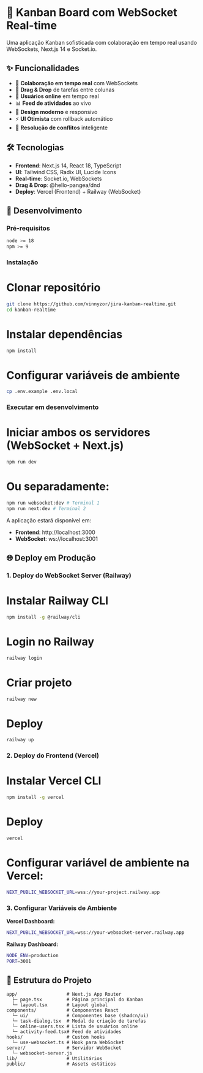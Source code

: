 # 🚀 Kanban Board com WebSocket Real-time

Uma aplicação Kanban sofisticada com colaboração em tempo real usando WebSockets, Next.js 14 e Socket.io.

## ✨ Funcionalidades

- 🔄 **Colaboração em tempo real** com WebSockets
- 🎯 **Drag & Drop** de tarefas entre colunas
- 👥 **Usuários online** em tempo real
- 📊 **Feed de atividades** ao vivo
- 🎨 **Design moderno** e responsivo
- ⚡ **UI Otimista** com rollback automático
- 🔧 **Resolução de conflitos** inteligente

## 🛠️ Tecnologias

- **Frontend**: Next.js 14, React 18, TypeScript
- **UI**: Tailwind CSS, Radix UI, Lucide Icons
- **Real-time**: Socket.io, WebSockets
- **Drag & Drop**: @hello-pangea/dnd
- **Deploy**: Vercel (Frontend) + Railway (WebSocket)

## 🚀 Desenvolvimento

### Pré-requisitos

```bash
node >= 18
npm >= 9
```

### Instalação

# Clonar repositório

```bash
git clone https://github.com/vinnyzor/jira-kanban-realtime.git
cd kanban-realtime
```

# Instalar dependências

```bash
npm install
```

# Configurar variáveis de ambiente

```bash
cp .env.example .env.local
```

### Executar em desenvolvimento

# Iniciar ambos os servidores (WebSocket + Next.js)

```bash
npm run dev
```

# Ou separadamente:

```bash
npm run websocket:dev # Terminal 1
npm run next:dev # Terminal 2
```

A aplicação estará disponível em:

- **Frontend**: http://localhost:3000
- **WebSocket**: ws://localhost:3001

## 🌐 Deploy em Produção

### 1. Deploy do WebSocket Server (Railway)

# Instalar Railway CLI

```bash
npm install -g @railway/cli
```

# Login no Railway

```bash
railway login
```

# Criar projeto

```bash
railway new
```

# Deploy

```bash
railway up
```

### 2. Deploy do Frontend (Vercel)

# Instalar Vercel CLI

```bash
npm install -g vercel
```

# Deploy

```bash
vercel
```

# Configurar variável de ambiente na Vercel:

```bash
NEXT_PUBLIC_WEBSOCKET_URL=wss://your-project.railway.app
```

### 3. Configurar Variáveis de Ambiente

**Vercel Dashboard:**

```bash
NEXT_PUBLIC_WEBSOCKET_URL=wss://your-websocket-server.railway.app
```

**Railway Dashboard:**

```bash
NODE_ENV=production
PORT=3001
```

## 📁 Estrutura do Projeto

```plaintext
app/                  # Next.js App Router
  ├─ page.tsx         # Página principal do Kanban
  └─ layout.tsx       # Layout global
components/           # Componentes React
  └─ ui/              # Componentes base (shadcn/ui)
  └─ task-dialog.tsx  # Modal de criação de tarefas
  └─ online-users.tsx # Lista de usuários online
  └─ activity-feed.tsx# Feed de atividades
hooks/                # Custom hooks
  └─ use-websocket.ts # Hook para WebSocket
server/               # Servidor WebSocket
  └─ websocket-server.js
lib/                  # Utilitários
public/               # Assets estáticos
```
